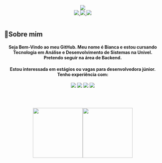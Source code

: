 <div align="center">
<img align="center" src=https://i.imgur.com/nqwORmo_d.webp?maxwidth=760&fidelity=grand>  
</div>

<div align="center">
<a href="https://www.linkedin.com/in/biancalpiva/"  target="_blank">
<img src="https://img.shields.io/badge/linkedin-%23FFB6C1.svg?style=for-the-badge&logo=linkedin&logoColor=white" target="_blank">
</a>
<a href="https://www.instagram.com/biancalpiva/"  target="_blank">
<img src="https://img.shields.io/badge/Instagram-FFB6C1?style=for-the-badge&logo=instagram&logoColor=white" target="_blank">
</a>
<a href="mailto:biancalpiva@gmail.com"  target="_blank">
<img src="https://img.shields.io/badge/Gmail-FFB6C1?style=for-the-badge&logo=gmail&logoColor=white" target="_blank">
</a>
</div>
<br>

## 🌸Sobre mim  
<div align="center">

<h4>Seja Bem-Vindo ao meu GitHub. Meu nome é Bianca e estou cursando Tecnologia em Análise e Desenvolvimento de Sistemas na Univel. Pretendo seguir na área de Backend.</h4>
<h4>Estou interessada em estágios ou vagas para desenvolvedora júnior. Tenho experiência com:</h4>

<img src="https://img.shields.io/badge/HTML-FFB6C1?style=for-the-badge&logo=html5&logoColor=white">
<img src="https://img.shields.io/badge/CSS-FFB6C1?&style=for-the-badge&logo=css3&logoColor=white">
<img src="https://img.shields.io/badge/JavaScript-FFB6C1?style=for-the-badge&logo=javascript&logoColor=white">
<img src="https://img.shields.io/badge/C-FFB6C1?style=for-the-badge&logo=c&logoColor=white">

<br>⠀⠀⠀⠀

<a href="https://github.com/Durato">
<img height="160cm" src="https://github-readme-stats.vercel.app/api?username=Durato&theme=dracula&show_icons=true"><img height="160cm" src="https://github-readme-stats.vercel.app/api/top-langs/?username=Durato&layout=compact&langs_count=7&theme=dracula"> 



</div>
